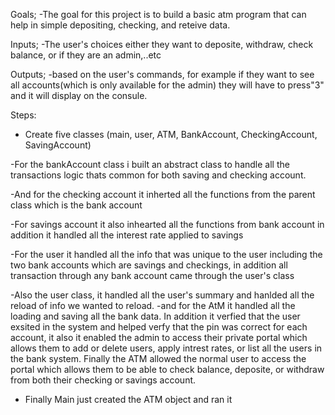 Goals;
-The goal for this project is to build a basic atm program that can help in simple depositing, checking, and reteive data.

Inputs;
-The user's choices either they want to deposite, withdraw, check balance, or if they are an admin,..etc


Outputs;
-based on the user's commands, for example if they want to see all accounts(which is only available for the admin) they will have to press"3" and it will display on the consule.


Steps:
- Create five classes (main, user, ATM, BankAccount, CheckingAccount, SavingAccount)

-For the bankAccount class i built an abstract class to handle all the transactions logic
thats common for both saving and checking account.

-And for the checking account it inherted all the functions from the parent class which is
the bank account 

-For savings account it also inhearted all the functions from bank account in addition it handled all the interest rate applied to
savings

-For the user it handled all the info that was unique to the user including the two bank accounts
which are savings and checkings, in addition all transaction through any bank account came through
the user's class

-Also the user class, it handled all the user's summary and hanlded all the reload of info we wanted to reload.
-and for the AtM it handled all the loading and saving all the bank data. In addition it verfied that the user exsited in the system and helped verfy that the pin was 
correct for each account, it also it enabled the admin to access their private portal which allows them to add or delete users, apply intrest rates, or list all the 
users in the bank system. Finally the ATM allowed the normal user to access the portal which allows them to be able to check balance, deposite, or withdraw from both their
checking or savings account.

- Finally Main just created the ATM object and ran it
